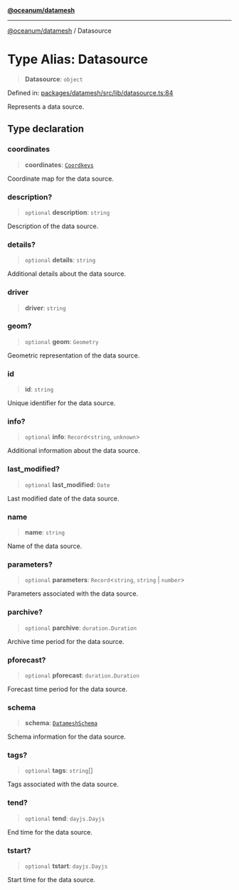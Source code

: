 [**@oceanum/datamesh**](../README.md)

***

[@oceanum/datamesh](../README.md) / Datasource

# Type Alias: Datasource

> **Datasource**: `object`

Defined in: [packages/datamesh/src/lib/datasource.ts:84](https://github.com/oceanum-io/oceanum-js/blob/4449d4b3fac355094039d4392e96edf8345b7153/packages/datamesh/src/lib/datasource.ts#L84)

Represents a data source.

## Type declaration

### coordinates

> **coordinates**: [`Coordkeys`](Coordkeys.md)

Coordinate map for the data source.

### description?

> `optional` **description**: `string`

Description of the data source.

### details?

> `optional` **details**: `string`

Additional details about the data source.

### driver

> **driver**: `string`

### geom?

> `optional` **geom**: `Geometry`

Geometric representation of the data source.

### id

> **id**: `string`

Unique identifier for the data source.

### info?

> `optional` **info**: `Record`\<`string`, `unknown`\>

Additional information about the data source.

### last\_modified?

> `optional` **last\_modified**: `Date`

Last modified date of the data source.

### name

> **name**: `string`

Name of the data source.

### parameters?

> `optional` **parameters**: `Record`\<`string`, `string` \| `number`\>

Parameters associated with the data source.

### parchive?

> `optional` **parchive**: `duration.Duration`

Archive time period for the data source.

### pforecast?

> `optional` **pforecast**: `duration.Duration`

Forecast time period for the data source.

### schema

> **schema**: [`DatameshSchema`](DatameshSchema.md)

Schema information for the data source.

### tags?

> `optional` **tags**: `string`[]

Tags associated with the data source.

### tend?

> `optional` **tend**: `dayjs.Dayjs`

End time for the data source.

### tstart?

> `optional` **tstart**: `dayjs.Dayjs`

Start time for the data source.
